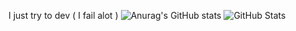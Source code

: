 I just try to dev ( I fail alot )
![Anurag's GitHub stats](https://github-readme-stats.vercel.app/api?username=BobbyTriesDeving&show_icons=true&theme=radical)
![GitHub Stats](https://github-readme-stats.vercel.app/api/top-langs/?username=BobbyTriesDeving&theme=dark&show_icons=true&hide_border=true&layout=compact)

